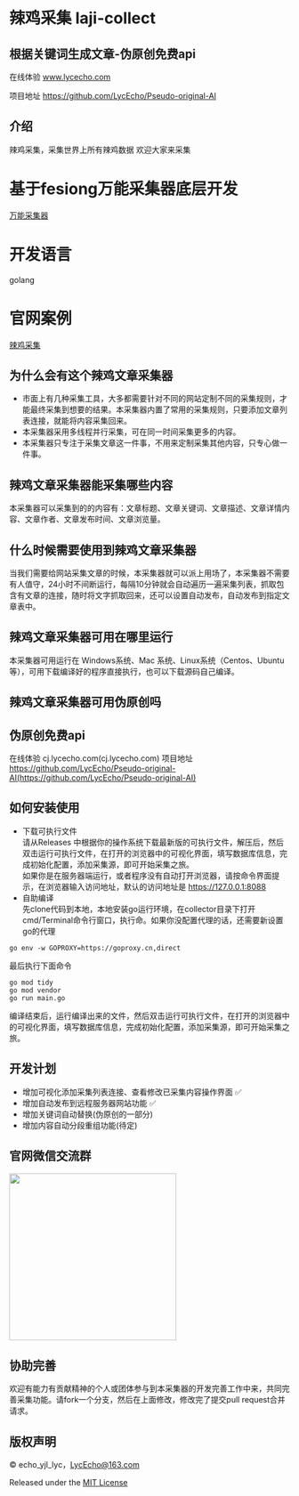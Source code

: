 # 辣鸡采集 laji-collect

## 根据关键词生成文章-伪原创免费api
在线体验 www.lycecho.com

项目地址 https://github.com/LycEcho/Pseudo-original-AI

## 介绍
辣鸡采集，采集世界上所有辣鸡数据 欢迎大家来采集
# 基于fesiong万能采集器底层开发
[万能采集器](https://github.com/fesiong/collector)
# 开发语言
golang
# 官网案例
[辣鸡采集](http://cj.lycecho.com/)
## 为什么会有这个辣鸡文章采集器
* 市面上有几种采集工具，大多都需要针对不同的网站定制不同的采集规则，才能最终采集到想要的结果。本采集器内置了常用的采集规则，只要添加文章列表连接，就能将内容采集回来。
* 本采集器采用多线程并行采集，可在同一时间采集更多的内容。
* 本采集器只专注于采集文章这一件事，不用来定制采集其他内容，只专心做一件事。

## 辣鸡文章采集器能采集哪些内容
本采集器可以采集到的的内容有：文章标题、文章关键词、文章描述、文章详情内容、文章作者、文章发布时间、文章浏览量。

## 什么时候需要使用到辣鸡文章采集器
当我们需要给网站采集文章的时候，本采集器就可以派上用场了，本采集器不需要有人值守，24小时不间断运行，每隔10分钟就会自动遍历一遍采集列表，抓取包含有文章的连接，随时将文字抓取回来，还可以设置自动发布，自动发布到指定文章表中。

## 辣鸡文章采集器可用在哪里运行
本采集器可用运行在 Windows系统、Mac 系统、Linux系统（Centos、Ubuntu等），可用下载编译好的程序直接执行，也可以下载源码自己编译。

## 辣鸡文章采集器可用伪原创吗
## 伪原创免费api
在线体验 cj.lycecho.com(cj.lycecho.com)
项目地址 https://github.com/LycEcho/Pseudo-original-AI(https://github.com/LycEcho/Pseudo-original-AI)

## 如何安装使用
* 下载可执行文件  
  请从Releases 中根据你的操作系统下载最新版的可执行文件，解压后，然后双击运行可执行文件，在打开的浏览器中的可视化界面，填写数据库信息，完成初始化配置，添加采集源，即可开始采集之旅。  
  如果你是在服务器端运行，或者程序没有自动打开浏览器，请按命令界面提示，在浏览器输入访问地址，默认的访问地址是 https://127.0.0.1:8088
* 自助编译  
  先clone代码到本地，本地安装go运行环境，在collector目录下打开cmd/Terminal命令行窗口，执行命。如果你没配置代理的话，还需要新设置go的代理
```shell script
go env -w GOPROXY=https://goproxy.cn,direct
```
  最后执行下面命令  
```shell script
go mod tidy
go mod vendor
go run main.go

```
编译结束后，运行编译出来的文件，然后双击运行可执行文件，在打开的浏览器中的可视化界面，填写数据库信息，完成初始化配置，添加采集源，即可开始采集之旅。

## 开发计划
* 增加可视化添加采集列表连接、查看修改已采集内容操作界面 ✅
* 增加自动发布到远程服务器网站功能 ✅
* 增加关键词自动替换(伪原创的一部分)
* 增加内容自动分段重组功能(待定)

## 官网微信交流群
<img src="http://static.lycecho.com/code/qunCode.jpg" width="300"/>

## 协助完善
欢迎有能力有贡献精神的个人或团体参与到本采集器的开发完善工作中来，共同完善采集功能。请fork一个分支，然后在上面修改，修改完了提交pull request合并请求。

## 版权声明
© echo_yjl_lyc，LycEcho@163.com

Released under the [MIT License](https://gitee.com/echo_yjl_lyc/laji-collect/blob/master/LICENSE)
